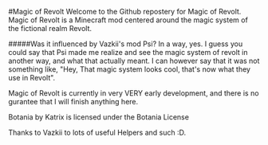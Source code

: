 #Magic of Revolt
Welcome to the Github repostery for Magic of Revolt. Magic of Revolt is a Minecraft mod centered around the magic system of the fictional realm Revolt. 

#####Was it influenced by Vazkii's mod Psi?
In a way, yes. I guess you could say that Psi made me realize and see the magic system of revolt in another way, and what that actually meant. I can however say that it was not something like, "Hey, That magic system looks cool, that's now what they use in Revolt".

Magic of Revolt is currently in very VERY early development, and there is no gurantee that I will finish anything here.

Botania by Katrix is licensed under the Botania License

Thanks to Vazkii to lots of useful Helpers and such :D.